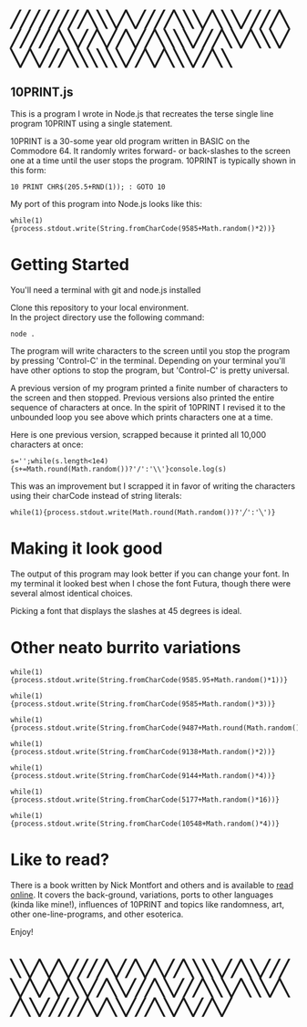 # ╱╱╱╱╱╱╱╱╲╲╲╱╲╱╱╱╱╲╲╲╱╲╲╲╱╱╱╱╲╱╱╱╱╱╲╲╱╱╲╱╱╲╱╱╲╲╲╲╱╱╱╲╲╱╲╲╲╱╲╱╲╱╱╱╲╲╲╲╲╲╱╱╲╱╲╲╲╱╱╲╲

## 10PRINT.js
This is a program I wrote in Node.js that recreates the terse single line
program 10PRINT using a single statement.

10PRINT is a 30-some year old program written in BASIC on the Commodore 64.  It
randomly writes forward- or back-slashes to the screen one at a time until the
user stops the program.  10PRINT is typically shown in this form:

```
10 PRINT CHR$(205.5+RND(1)); : GOTO 10
```

My port of this program into Node.js looks like this:

```
while(1){process.stdout.write(String.fromCharCode(9585+Math.random()*2))}
```

# Getting Started
You'll need a terminal with git and node.js installed

Clone this repository to your local environment.  
In the project directory use the following command:

```
node .
```

The program will write characters to the screen until you stop the program by
pressing 'Control-C' in the terminal.  Depending on your terminal you'll have
other options to stop the program, but 'Control-C' is pretty universal.

A previous version of my program printed a finite number of characters to the
screen and then stopped.  Previous versions also printed the entire sequence
of characters at once.  In the spirit of 10PRINT I revised it to the unbounded
loop you see above which prints characters one at a time.

Here is one previous version, scrapped because it printed all 10,000 characters
at once:

```
s='';while(s.length<1e4){s+=Math.round(Math.random())?'/':'\\'}console.log(s)
```

This was an improvement but I scrapped it in favor of writing the characters
using their charCode instead of string literals:

```
while(1){process.stdout.write(Math.round(Math.random())?'╱':'╲')}
```

# Making it look good
The output of this program may look better if you can change your font.  In
my terminal it looked best when I chose the font Futura, though there were
several almost identical choices.

Picking a font that displays the slashes at 45 degrees is ideal.

# Other neato burrito variations

```
while(1){process.stdout.write(String.fromCharCode(9585.95+Math.random()*1))}
```

```
while(1){process.stdout.write(String.fromCharCode(9585+Math.random()*3))}
```

```
while(1){process.stdout.write(String.fromCharCode(9487+Math.round(Math.random()*56)))}
```

```
while(1){process.stdout.write(String.fromCharCode(9138+Math.random()*2))}
```

```
while(1){process.stdout.write(String.fromCharCode(9144+Math.random()*4))}
```

```
while(1){process.stdout.write(String.fromCharCode(5177+Math.random()*16))}
```

```
while(1){process.stdout.write(String.fromCharCode(10548+Math.random()*4))}
```



# Like to read?
There is a book written by Nick Montfort and others and is available to [read
online](http://nickm.com/trope_tank/10_PRINT_121114.pdf).  It covers the back-ground,
variations, ports to other languages (kinda like mine!), influences of 10PRINT
and topics like randomness, art, other one-line-programs, and other esoterica.

Enjoy!

# ╲╲╱╲╱╲╱╱╱╱╲╱╱╲╱╲╱╱╲╲╲╲╱╱╲╲╱╱╱╲╱╲╱╲╱╲╲╱╱╲╲╱╱╱╲╲╱╱╱╲╲╲╱╲╲╲╱╲╱╲╲╱╱╱╱╱╲╱╲╲╱╱╱╲╲╱╲╱╱╲╱
